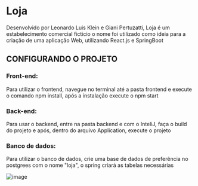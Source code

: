 # Loja

Desenvolvido por Leonardo Luis Klein e Giani Pertuzatti, Loja é um estabelecimento comercial ficticio
o nome foi utilizado como ideia para a criação de uma aplicação Web, utilizando React.js e SpringBoot

## CONFIGURANDO O PROJETO

### Front-end:
Para utilizar o frontend, navegue no terminal até a pasta frontend e execute o comando npm install, após a instalação execute o npm start

### Back-end:
Para usar o backend, entre na pasta backend e com o InteliJ, faça o build do projeto e após, dentro do arquivo Application, execute o projeto

### Banco de dados:
Para utilizar o banco de dados, crie uma base de dados de preferência no postgrees com o nome "loja", o spring criará as tabelas necessárias

![image](https://github.com/LeonardoLuisKlein/loja-tem-de-tudo/assets/106256199/b2160712-d54d-4030-9507-8976bfd1cc59)
